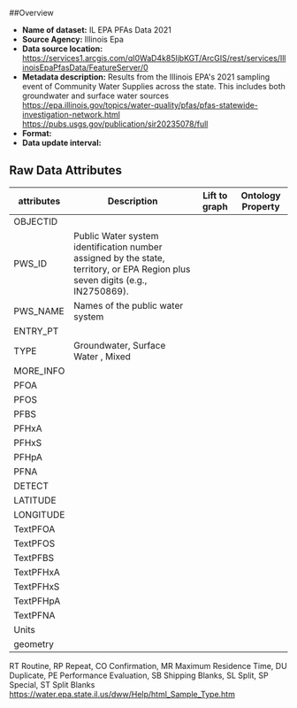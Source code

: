  ##Overview
 * **Name of dataset:** IL EPA PFAs Data 2021
 * **Source Agency:** Illinois Epa
 * **Data source location:** https://services1.arcgis.com/qI0WaD4k85ljbKGT/ArcGIS/rest/services/IllinoisEpaPfasData/FeatureServer/0
 * **Metadata description:** Results from the Illinois EPA's 2021 sampling event of Community Water Supplies across the state. This includes both groundwater and surface water sources
                            https://epa.illinois.gov/topics/water-quality/pfas/pfas-statewide-investigation-network.html
                        https://pubs.usgs.gov/publication/sir20235078/full
 * **Format:**
 * **Data update interval:**


## Raw Data Attributes

| attributes | Description                                                                                                                    | Lift to graph | Ontology Property |
|------------|--------------------------------------------------------------------------------------------------------------------------------|---------------|-------------------|   
| OBJECTID   |                                                                                                                                |               |                   |
| PWS_ID     | Public Water system identification number assigned by the state, territory, or EPA Region plus seven digits (e.g., IN2750869). |               |                   |
| PWS_NAME   | Names of the public water system                                                                                               |               |                   |
| ENTRY_PT   |                                                                                                                                |               |                   |
| TYPE       | Groundwater,  Surface Water , Mixed                                                                                            |               |                   |
| MORE_INFO  |                                                                                                                                |               |                   |
| PFOA       |                                                                                                                                |               |                   |
| PFOS       |                                                                                                                                |               |                   |
| PFBS       |                                                                                                                                |               |                   |
| PFHxA      |                                                                                                                                |               |                   |
| PFHxS      |                                                                                                                                |               |                   |
| PFHpA      |                                                                                                                                |               |                   |
| PFNA       |                                                                                                                                |               |                   |
| DETECT     |                                                                                                                                |               |                   |
| LATITUDE   |                                                                                                                                |               |                   |
| LONGITUDE  |                                                                                                                                |               |                   |
| TextPFOA   |                                                                                                                                |               |                   |
| TextPFOS   |                                                                                                                                |               |                   |
| TextPFBS   |                                                                                                                                |               |                   |
| TextPFHxA  |                                                                                                                                |               |                   |
| TextPFHxS  |                                                                                                                                |               |                   |
| TextPFHpA  |                                                                                                                                |               |                   |
| TextPFNA   |                                                                                                                                |               |                   |
| Units      |                                                                                                                                |               |                   |
| geometry   |                                                                                                                                |               |                   |

RT Routine, RP Repeat, CO Confirmation, MR Maximum Residence Time, DU Duplicate, PE Performance Evaluation, SB Shipping Blanks, SL Split, SP Special, ST Split Blanks https://water.epa.state.il.us/dww/Help/html_Sample_Type.htm
